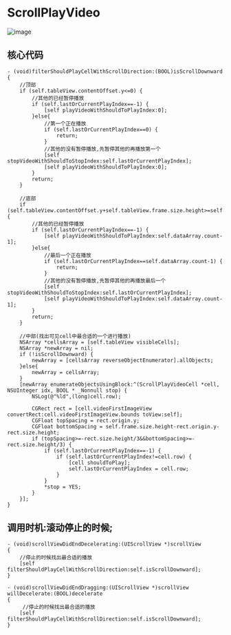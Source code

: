 # ScrollPlayVideo      
![image](https://github.com/2232787525/ScrollPlayVideo/blob/master/自动播放.gif)
## 核心代码     
	- (void)filterShouldPlayCellWithScrollDirection:(BOOL)isScrollDownward
	{
	    //顶部
	    if (self.tableView.contentOffset.y<=0) {
	        //其他的已经暂停播放
	        if (self.lastOrCurrentPlayIndex==-1) {
	            [self playVideoWithShouldToPlayIndex:0];
	        }else{
	            //第一个正在播放
	            if (self.lastOrCurrentPlayIndex==0) {
	                return;
	            }
	            //其他的没有暂停播放,先暂停其他的再播放第一个
	            [self stopVideoWithShouldToStopIndex:self.lastOrCurrentPlayIndex];
	            [self playVideoWithShouldToPlayIndex:0];
	        }
	        return;
	    }
	    
	    //底部
	    if (self.tableView.contentOffset.y+self.tableView.frame.size.height>=self.tableView.contentSize.height) {
	        //其他的已经暂停播放
	        if (self.lastOrCurrentPlayIndex==-1) {
	            [self playVideoWithShouldToPlayIndex:self.dataArray.count-1];
	        }else{
	            //最后一个正在播放
	            if (self.lastOrCurrentPlayIndex==self.dataArray.count-1) {
	                return;
	            }
	            //其他的没有暂停播放,先暂停其他的再播放最后一个
	            [self stopVideoWithShouldToStopIndex:self.lastOrCurrentPlayIndex];
	            [self playVideoWithShouldToPlayIndex:self.dataArray.count-1];
	        }
	        return;
	    }
	    
	    //中部(找出可见cell中最合适的一个进行播放)
	    NSArray *cellsArray = [self.tableView visibleCells];
	    NSArray *newArray = nil;
	    if (!isScrollDownward) {
	        newArray = [cellsArray reverseObjectEnumerator].allObjects;
	    }else{
	        newArray = cellsArray;
	    }
	    [newArray enumerateObjectsUsingBlock:^(ScrollPlayVideoCell *cell, NSUInteger idx, BOOL * _Nonnull stop) {
	        NSLog(@"%ld",(long)cell.row);
	
	        CGRect rect = [cell.videoFirstImageView convertRect:cell.videoFirstImageView.bounds toView:self];
	        CGFloat topSpacing = rect.origin.y;
	        CGFloat bottomSpacing = self.frame.size.height-rect.origin.y-rect.size.height;
	        if (topSpacing>=-rect.size.height/3&&bottomSpacing>=-rect.size.height/3) {
	            if (self.lastOrCurrentPlayIndex==-1) {
	                if (self.lastOrCurrentPlayIndex!=cell.row) {
	                    [cell shouldToPlay];
	                    self.lastOrCurrentPlayIndex = cell.row;
	                }
	            }
	            *stop = YES;
	        }
	    }];
	}



## 调用时机:滚动停止的时候;    
	- (void)scrollViewDidEndDecelerating:(UIScrollView *)scrollView
	{
	    //停止的时候找出最合适的播放
	    [self filterShouldPlayCellWithScrollDirection:self.isScrollDownward];
	}
	
	- (void)scrollViewDidEndDragging:(UIScrollView *)scrollView willDecelerate:(BOOL)decelerate
	{
	     //停止的时候找出最合适的播放
	    [self filterShouldPlayCellWithScrollDirection:self.isScrollDownward];
	}
